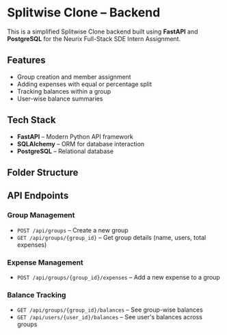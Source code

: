 # Splitwise Clone – Backend

This is a simplified Splitwise Clone backend built using **FastAPI** and **PostgreSQL** for the Neurix Full-Stack SDE Intern Assignment.

##  Features

- Group creation and member assignment
- Adding expenses with equal or percentage split
- Tracking balances within a group
- User-wise balance summaries

##  Tech Stack

- **FastAPI** – Modern Python API framework
- **SQLAlchemy** – ORM for database interaction
- **PostgreSQL** – Relational database

##  Folder Structure


## API Endpoints

### Group Management
- `POST /api/groups` – Create a new group
- `GET /api/groups/{group_id}` – Get group details (name, users, total expenses)

### Expense Management
- `POST /api/groups/{group_id}/expenses` – Add a new expense to a group

### Balance Tracking
- `GET /api/groups/{group_id}/balances` – See group-wise balances
- `GET /api/users/{user_id}/balances` – See user's balances across groups

